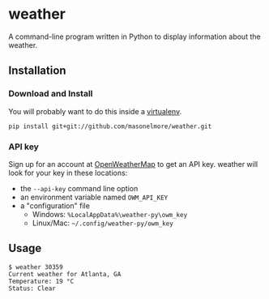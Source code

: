 # weather
A command-line program written in Python to display information about the weather.

## Installation

### Download and Install
You will probably want to do this inside a [virtualenv](http://docs.python-guide.org/en/latest/dev/virtualenvs/).

```
pip install git+git://github.com/masonelmore/weather.git
```

### API key
Sign up for an account at [OpenWeatherMap](http://openweathermap.org/) to get an API key.  weather will look for your key in these locations: 
* the `--api-key` command line option
* an environment variable named `OWM_API_KEY`
* a "configuration" file
  * Windows: `%LocalAppData%\weather-py\owm_key`
  * Linux/Mac: `~/.config/weather-py/owm_key`

## Usage
```
$ weather 30359
Current weather for Atlanta, GA
Temperature: 19 °C
Status: Clear
```
